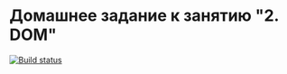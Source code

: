 # Домашнее задание к занятию "2. DOM"

[![Build status](https://ci.appveyor.com/api/projects/status/awujliuhg8vi51d0?svg=true)](https://ci.appveyor.com/project/Daber711/dom)